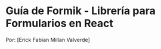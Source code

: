 # Guía de Formik  - Librería para Formularios en React
<!-- ### [Tutorial: https://www.youtube.com/watch?v=2Xs1DAzYHXY](https://www.youtube.com/watch?v=2Xs1DAzYHXY)

![Guía de Formik  - Librería para Formularios en React](https://raw.githubusercontent.com/falconmasters/formularios-react-formik/codigo_base/img/thumb.png) -->

Por: [Erick Fabian Millan Valverde]